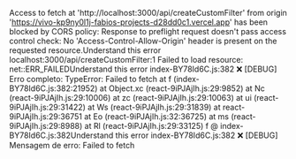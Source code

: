 Access to fetch at 'http://localhost:3000/api/createCustomFilter' from origin 'https://vivo-kp9ny0l1j-fabios-projects-d28dd0c1.vercel.app' has been blocked by CORS policy: Response to preflight request doesn't pass access control check: No 'Access-Control-Allow-Origin' header is present on the requested resource.Understand this error
localhost:3000/api/createCustomFilter:1  Failed to load resource: net::ERR_FAILEDUnderstand this error
index-BY78Id6C.js:382 ❌ [DEBUG] Erro completo: TypeError: Failed to fetch
    at f (index-BY78Id6C.js:382:21952)
    at Object.xc (react-9iPJAjIh.js:29:9852)
    at Nc (react-9iPJAjIh.js:29:10006)
    at zc (react-9iPJAjIh.js:29:10063)
    at ui (react-9iPJAjIh.js:29:31422)
    at Ws (react-9iPJAjIh.js:29:31839)
    at react-9iPJAjIh.js:29:36751
    at Eo (react-9iPJAjIh.js:32:36725)
    at ms (react-9iPJAjIh.js:29:8988)
    at Rl (react-9iPJAjIh.js:29:33125)
f @ index-BY78Id6C.js:382Understand this error
index-BY78Id6C.js:382 ❌ [DEBUG] Mensagem de erro: Failed to fetch